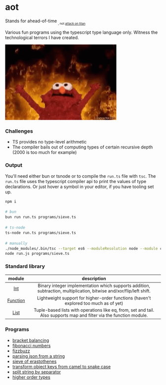 # aot

Stands for ahead-of-time <sub><sub>, not [attack on titan](https://www.youtube.com/watch?v=StLX4kITjWU)</sub></sub>

Various fun programs using the typescript type language only. Witness the technological terrors I have created.

![me when typescript 4.5 dropped with type instantiation tail recursion optimizations](./best.gif)

### Challenges

- TS provides no type-level arithmetic
- The compiler bails out of computing types of certain recursive depth (2000 is too much for example)

### Output
You'll need either bun or tsnode or to compile the `run.ts` file with `tsc`. The `run.ts` file uses the typescript compiler api to print the values of type declarations. Or just hover a symbol in your editor, if you have tooling set up.

```bash
npm i

# bun
bun run run.ts programs/sieve.ts

# ts-node
ts-node run.ts programs/sieve.ts

# manually
./node_modules/.bin/tsc --target es6 --moduleResolution node --module commonjs run.ts
node run.js programs/sieve.ts
```

### Standard library

|             module             |                                                     description                                                      |
| :----------------------------: | :------------------------------------------------------------------------------------------------------------------: |
|     [Int](./data/Int.ts)      | Binary integer implementation which supports addition, subtraction, multiplication, bitwise and/xor/flip/left shift. |
| [Function](./data/Function.ts) |                 Lightweight support for higher-order functions (haven't explored too much as of yet)                 |
|     [List](./data/List.ts)     | Tuple-based lists with operations like eq, from, set and tail. Also supports map and filter via the function module. |

### Programs

- [bracket balancing](./programs/balance-brackets.ts)
- [fibonacci numbers](./programs/fibonacci.ts)
- [fizzbuzz](./programs/fizzbuzz.ts)
- [parsing json from a string](./programs/json-parse.ts)
- [sieve of erastothenes](./programs/sieve.ts)
- [transform object keys from camel to snake case](./programs/transform-object-keys.ts)
- [split string by separator](./data/String.ts)
- [higher order types](./programs/higher-order-functions.ts)
